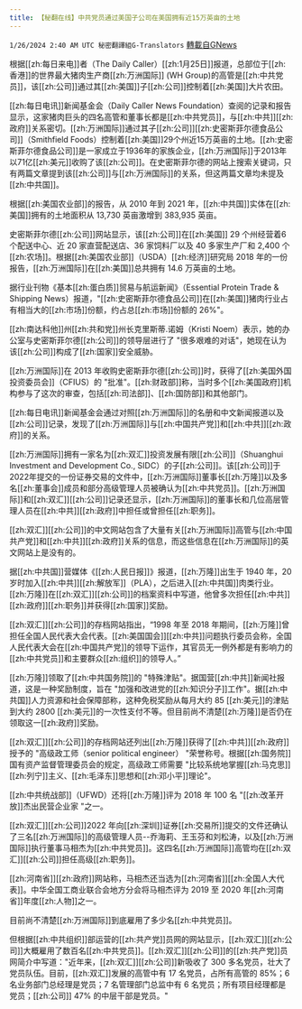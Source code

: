 ```yaml
---
title: 【秘翻在线】中共党员通过美国子公司在美国拥有近15万英亩的土地
---
```

`1/26/2024 2:40 AM UTC 秘密翻譯組G-Translators` [轉載自GNews](https://gnews.org/articles/2254458)

根据[[zh:每日来电]]者（The Daily Caller）[[zh:1月25日]]报道，总部位于[[zh:香港]]的世界最大猪肉生产商[[zh:万洲国际]] (WH Group)的高管是[[zh:中共党员]]，该[[zh:公司]]通过其[[zh:美国]]子[[zh:公司]]控制着[[zh:美国]]大片农田。

[[zh:每日电讯]]新闻基金会（Daily Caller News Foundation）查阅的记录和报告显示，这家猪肉巨头的四名高管和董事长都是[[zh:中共党员]]，与[[zh:中共]][[zh:政府]]关系密切。[[zh:万洲国际]]通过其子[[zh:公司]][[zh:史密斯菲尔德食品公司]]（Smithfield Foods）控制着[[zh:美国]]29个州近15万英亩的土地。[[zh:史密斯菲尔德食品公司]]是一家成立于1936年的家族企业，[[zh:万洲国际]]于2013年以71亿[[zh:美元]]收购了该[[zh:公司]]。在史密斯菲尔德的网站上搜索关键词，只有两篇文章提到该[[zh:公司]]与[[zh:万洲国际]]的关系，但这两篇文章均未提及[[zh:中共国]]。

根据[[zh:美国农业部]]的报告，从 2010 年到 2021 年，[[zh:中共国]]实体在[[zh:美国]]拥有的土地面积从 13,730 英亩激增到 383,935 英亩。

史密斯菲尔德[[zh:公司]]网站显示，该[[zh:公司]]在[[zh:美国]] 29 个州经营着6个配送中心、近 20 家直营配送店、36 家饲料厂以及 40 多家生产厂和 2,400 个[[zh:农场]]。根据[[zh:美国农业部]]（USDA）[[zh:经济]]研究局 2018 年的一份报告，[[zh:万洲国际]]在[[zh:美国]]总共拥有 14.6 万英亩的土地。

据行业刊物《基本[[zh:蛋白质]]贸易与航运新闻》（Essential Protein Trade & Shipping News）报道，"[[zh:史密斯菲尔德食品公司]]在[[zh:美国]]猪肉行业占有相当大的[[zh:市场]]份额，约占总[[zh:市场]]份额的 26%"。

[[zh:南达科他]]州[[zh:共和党]]州长克里斯蒂.诺姆（Kristi Noem）表示，她的办公室与史密斯菲尔德[[zh:公司]]的领导层进行了 "很多艰难的对话"，她现在认为该[[zh:公司]]构成了[[zh:国家]]安全威胁。

[[zh:万洲国际]]在 2013 年收购史密斯菲尔德[[zh:公司]]时，获得了[[zh:美国外国投资委员会]]（CFIUS）的 "批准"。[[zh:财政部]]称，当时多个[[zh:美国政府]]机构参与了这次的审查，包括[[zh:司法部]]、[[zh:国防部]]和其他部门。

[[zh:每日电讯]]新闻基金会通过对照[[zh:万洲国际]]的名册和中文新闻报道以及[[zh:公司]]记录，发现了[[zh:万洲国际]]与[[zh:中国共产党]]和[[zh:中共]][[zh:政府]]的关系。

[[zh:万洲国际]]拥有一家名为[[zh:双汇]]投资发展有限[[zh:公司]]（Shuanghui Investment and Development Co., SIDC）的子[[zh:公司]]。该[[zh:公司]]于2022年提交的一份证券交易的文件中，[[zh:万洲国际]]董事长[[zh:万隆]]以及多名[[zh:董事会]]成员和部分高级管理人员被确认为[[zh:中共党员]]。[[zh:万洲国际]]和[[zh:双汇]][[zh:公司]]记录还显示，[[zh:万洲国际]]的董事长和几位高层管理人员在[[zh:中共]][[zh:政府]]中担任或曾担任[[zh:职务]]。

[[zh:双汇]][[zh:公司]]的中文网站包含了大量有关[[zh:万洲国际]]高管与[[zh:中国共产党]]和[[zh:中共]][[zh:政府]]关系的信息，而这些信息在[[zh:万洲国际]]的英文网站上是没有的。

据[[zh:中共国]]营媒体《[[zh:人民日报]]》报道，[[zh:万隆]]出生于 1940 年，20 岁时加入[[zh:中共]][[zh:解放军]]（PLA），之后进入[[zh:中共国]]肉类行业。[[zh:万隆]]在[[zh:双汇]][[zh:公司]]的档案资料中写道，他曾多次担任[[zh:中共]][[zh:政府]][[zh:职务]]并获得[[zh:国家]]奖励。

[[zh:双汇]][[zh:公司]]的存档网站指出，“1998 年至 2018 年期间，[[zh:万隆]]曾担任全国人民代表大会代表。[[zh:美国国会]][[zh:中共]]问题执行委员会称，全国人民代表大会在[[zh:中国共产党]]的领导下运作，其官员无一例外都是有影响力的[[zh:中共党员]]和主要群众[[zh:组织]]的领导人。”

[[zh:万隆]]领取了[[zh:中共国务院]]的 "特殊津贴"。据国营[[zh:中共]]新闻社报道，这是一种奖励制度，旨在 "加强和改进党的[[zh:知识分子]]工作"。据[[zh:中共国]]人力资源和社会保障部称，这种免税奖励从每月大约 85 [[zh:美元]]的津贴到大约 2800 [[zh:美元]]的一次性支付不等。但目前尚不清楚[[zh:万隆]]是否仍在领取这一[[zh:政府]]奖励。

[[zh:双汇]][[zh:公司]]的存档网站还列出[[zh:万隆]]获得了[[zh:中共]][[zh:政府]]授予的 "高级政工师（senior political engineer） "荣誉称号。根据[[zh:国务院]]国有资产监督管理委员会的规定，高级政工师需要 "比较系统地掌握[[zh:马克思]][[zh:列宁]]主义、[[zh:毛泽东]]思想和[[zh:邓小平]]理论"。

[[zh:中共统战部]]（UFWD）还将[[zh:万隆]]评为 2018 年 100 名 "[[zh:改革开放]]杰出民营企业家 "之一。

[[zh:双汇]][[zh:公司]]2022 年向[[zh:深圳]]证券[[zh:交易所]]提交的文件还确认了三名[[zh:万洲国际]]的高级管理人员\--乔海莉、王玉芬和刘松涛，以及[[zh:万洲国际]]执行董事马相杰为[[zh:中共党员]]。这四名[[zh:万洲国际]]高管均在[[zh:双汇]][[zh:公司]]担任高级[[zh:职务]]。

[[zh:河南省]][[zh:政府]]网站称，马相杰还当选为[[zh:河南省]][[zh:全国人大代表]]。中华全国工商业联合会地方分会将马相杰评为 2019 至 2020 年[[zh:河南省]]年度[[zh:人物]]之一。

目前尚不清楚[[zh:万洲国际]]到底雇用了多少名[[zh:中共党员]]。

但根据[[zh:中共组织]]部运营的[[zh:共产党]]员网的网站显示，[[zh:双汇]][[zh:公司]]大概雇用了数百名[[zh:中共党员]]。[[zh:双汇]][[zh:公司]]的[[zh:共产党]]员网简介中写道："近年来，[[zh:双汇]][[zh:公司]]新吸收了 300 多名党员，壮大了党员队伍。目前，[[zh:双汇]]发展的高管中有 17 名党员，占所有高管的 85%；6 名业务部门总经理是党员；7 名管理部门总监中有 6 名党员；所有项目经理都是党员；[[zh:公司]] 47% 的中层干部是党员。"
